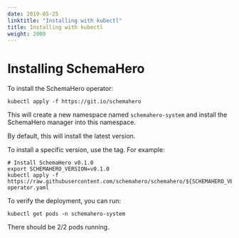 ```yaml
---
date: 2019-05-25
linktitle: "Installing with kubectl"
title: Installing with kubectl
weight: 2000
---
```


# Installing SchemaHero

To install the SchemaHero operator:

```shell
kubectl apply -f https://git.io/schemahero
```

This will create a new namespace named `schemahero-system` and install the SchemaHero manager into this namespace.

By default, this will install the latest version.

To install a specific version, use the tag. For example:

```shell
# Install SchemaHero v0.1.0
export SCHEMAHERO_VERSION=v0.1.0
kubectl apply -f https://raw.githubusercontent.com/schemahero/schemahero/${SCHEMAHERO_VERSION}/install/schemahero/schemahero-operator.yaml
```

To verify the deployment, you can run:

```shell
kubectl get pods -n schemahero-system
```

There should be 2/2 pods running.

